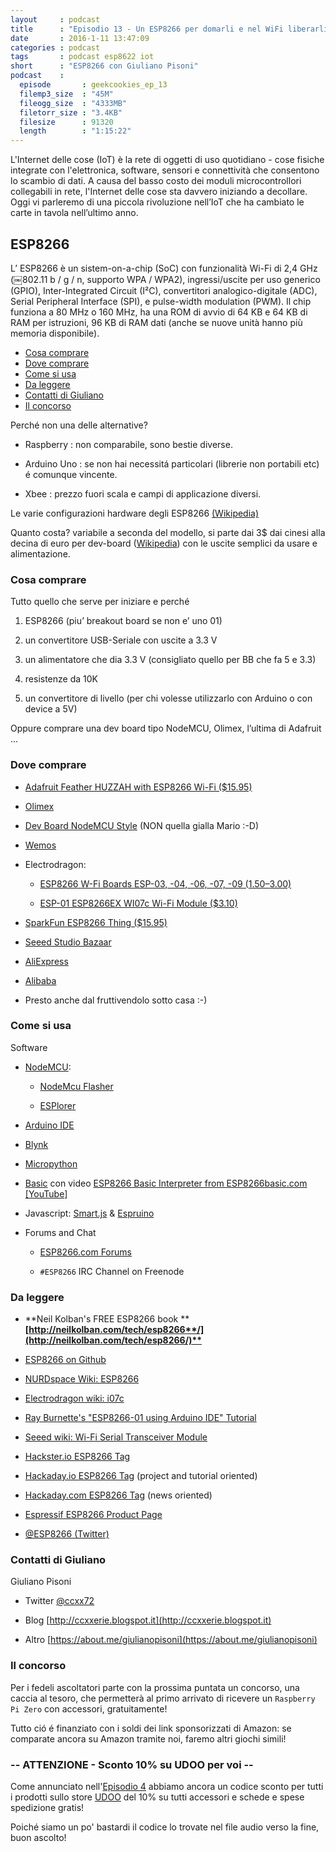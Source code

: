 ```yaml
---
layout     : podcast
title      : "Episodio 13 - Un ESP8266 per domarli e nel WiFi liberarli,con Giuliano Pisoni" 
date       : 2016-1-11 13:47:09
categories : podcast
tags       : podcast esp8622 iot 
short      : "ESP8266 con Giuliano Pisoni"
podcast    :
  episode       : geekcookies_ep_13
  filemp3_size  : "45M"
  fileogg_size  : "4333MB"
  filetorr_size : "3.4KB"
  filesize      : 91320
  length        : "1:15:22"
---
```


L'Internet delle cose (IoT) è la rete di oggetti di uso quotidiano - cose fisiche integrate con l'elettronica, software, sensori e connettività che consentono lo scambio di dati.
A causa del basso costo dei moduli microcontrollori collegabili in rete, l'Internet delle cose sta davvero iniziando a decollare.
Oggi vi parleremo di una piccola rivoluzione nell’IoT che ha cambiato le carte in tavola nell’ultimo anno.

## ESP8266

L’ ESP8266 è un sistem-on-a-chip (SoC) con funzionalità Wi-Fi di 2,4 GHz (￼802.11 b / g / n, supporto WPA / WPA2), ingressi/uscite per uso generico (GPIO), Inter-Integrated Circuit (I²C), convertitori analogico-digitale (ADC), Serial Peripheral Interface (SPI), e pulse-width modulation (PWM). Il chip funziona a 80 MHz o 160 MHz, ha una ROM di avvio di 64 KB e 64 KB di RAM per istruzioni, 96 KB di RAM dati (anche se nuove unità hanno più memoria disponibile). 

<!-- more -->

- [Cosa comprare](#cosa-comprare)
- [Dove comprare](#dove-comprare)
- [Come si usa](#come-si-usa)
- [Da leggere](#da-leggere)
- [Contatti di Giuliano](#contatti-di-giuliano)
- [Il concorso](#il-concorso)

Perché non una delle alternative?

* Raspberry : non comparabile, sono bestie diverse.

* Arduino Uno : se non hai necessitá particolari (librerie non portabili etc) é comunque vincente.

* Xbee : prezzo fuori scala e campi di applicazione diversi.

Le  varie configurazioni hardware degli ESP8266 [(Wikipedia)](https://en.wikipedia.org/wiki/ESP8266#AI-Thinker_boards.5B9.5D)

Quanto costa? variabile a seconda del modello, si parte dai 3$ dai cinesi alla decina di euro per dev-board ([Wikipedia](https://en.wikipedia.org/wiki/ESP8266#Other_boards)) con le uscite semplici da usare e alimentazione.

### Cosa comprare

Tutto quello che serve per iniziare e perché

1. ESP8266 (piu’ breakout board se non e’ uno 01)

2. un convertitore USB-Seriale con uscite a 3.3 V

3. un alimentatore che dia 3.3 V (consigliato quello per BB che fa 5 e 3.3)

4. resistenze da 10K

5. un convertitore di livello (per chi volesse utilizzarlo con Arduino o con device a 5V)

Oppure comprare una dev board tipo NodeMCU, Olimex, l’ultima di Adafruit ... 

### Dove comprare

* [Adafruit Feather HUZZAH with ESP8266 Wi-Fi ($15.95)](https://www.adafruit.com/products/2821)

* [Olimex](https://www.olimex.com/Products/IoT/MOD-WIFI-ESP8266-DEV/open-source-hardware)

* [Dev Board NodeMCU Style](http://www.banggood.com/it/NodeMcu-Lua-ESP-12E-WIFI-Development-Board-p-985891.html) (NON quella gialla Mario :-D)

* [Wemos](http://www.aliexpress.com/store/1331105)

* Electrodragon:

    * [ESP8266 W-Fi Boards ESP-03, -04, -06, -07, -09 ($1.50–$3.00)](http://www.electrodragon.com/product/esp8266-wifi-board-full-ios-smd/)

    * [ESP-01 ESP8266EX WI07c Wi-Fi Module ($3.10)](http://www.electrodragon.com/product/esp8266-wi07c-wifi-module/)

* [SparkFun ESP8266 Thing ($15.95)](https://www.sparkfun.com/products/13231)

* [Seeed Studio Bazaar](http://www.seeedstudio.com/depot/s/ESP8266.html?search_in_description=0)

* [AliExpress](http://www.aliexpress.com/wholesale?SearchText=ESP8266)[ ](http://www.aliexpress.com/wholesale?SearchText=ESP8266)

* [Alibaba](http://www.alibaba.com/trade/search?fsb=y&IndexArea=product_en&CatId=&SearchText=ESP8266)

* Presto anche dal fruttivendolo sotto casa :-)

### Come si usa

Software 

* [NodeMCU](https://libraries.io/github/nodemcu/nodemcu-firmware):

    * [NodeMcu Flasher](https://github.com/nodemcu/nodemcu-flasher)

    * [ESPlorer](http://esp8266.ru/esplorer/)

* [Arduino IDE](https://github.com/esp8266/arduino) 

* [Blynk](http://www.blynk.cc/)

* [Micropython](https://learn.adafruit.com/building-and-running-micropython-on-the-esp8266/overview)

* [Basic](http://www.esp8266basic.com/)  con video [ESP8266 Basic Interpreter from ESP8266basic.com [YouTube]](https://www.youtube.com/watch?v=ntYJ5TErJLk)

* Javascript: [Smart.js](https://blog.cesanta.com/smart.js-alpha-2-release) & [Espruino](https://github.com/espruino)

* Forums and Chat

    * [ESP8266.com Forums](http://www.esp8266.com/)

    * `#ESP8266` IRC Channel on Freenode

### Da leggere

* **Neil Kolban's FREE ESP8266 book ****[http://neilkolban.com/tech/esp8266**/](http://neilkolban.com/tech/esp8266/)**﻿**

* [ESP8266 on Github](https://github.com/esp8266)

* [NURDspace Wiki: ESP8266](https://nurdspace.nl/ESP8266)

* [Electrodragon wiki: i07c](http://www.electrodragon.com/w/index.php?title=Category:ESP8266)

* [Ray Burnette's "ESP8266-01 using Arduino IDE" Tutorial](https://www.hackster.io/rayburne/esp8266-01-using-arduino-ide-67a124)

* [Seeed wiki: Wi-Fi Serial Transceiver Module](http://www.seeedstudio.com/wiki/WiFi_Serial_Transceiver_Module)

* [Hackster.io ESP8266 Tag](https://www.hackster.io/esp8266)

* [Hackaday.io ESP8266 Tag](https://hackaday.io/projects/tag/ESP8266) (project and tutorial oriented)

* [Hackaday.com ESP8266 Tag](http://hackaday.com/tag/esp8266/) (news oriented)

* [Espressif ESP8266 Product Page](http://espressif.com/en/products/esp8266/)

* [@ESP8266 (Twitter)](https://twitter.com/esp8266)

### Contatti di Giuliano

Giuliano Pisoni

* Twitter [@ccxx72](https://twitter.com/ccxx72)

* Blog [http://ccxxerie.blogspot.it](http://ccxxerie.blogspot.it)

* Altro [https://about.me/giulianopisoni](https://about.me/giulianopisoni)

### Il concorso

Per i fedeli ascoltatori parte con la prossima puntata un concorso, una caccia al tesoro, che permetterà al primo arrivato di ricevere un `Raspberry Pi Zero` con accessori, gratuitamente!

Tutto ció é finanziato con i soldi dei link sponsorizzati di Amazon: se comparate ancora su Amazon tramite noi, faremo altri giochi simili! 

### -- ATTENZIONE - Sconto 10% su UDOO per voi --

Come annunciato nell'[Episodio 4](http://geekcookies.github.io/podcast/2015/02/09/episodio-4/) abbiamo ancora un codice sconto per tutti i prodotti sullo store [UDOO](http://shop.udoo.org/) del 10% su tutti accessori e schede e spese spedizione gratis!

Poiché siamo un po' bastardi il codice lo trovate nel file audio verso la fine, buon ascolto!


